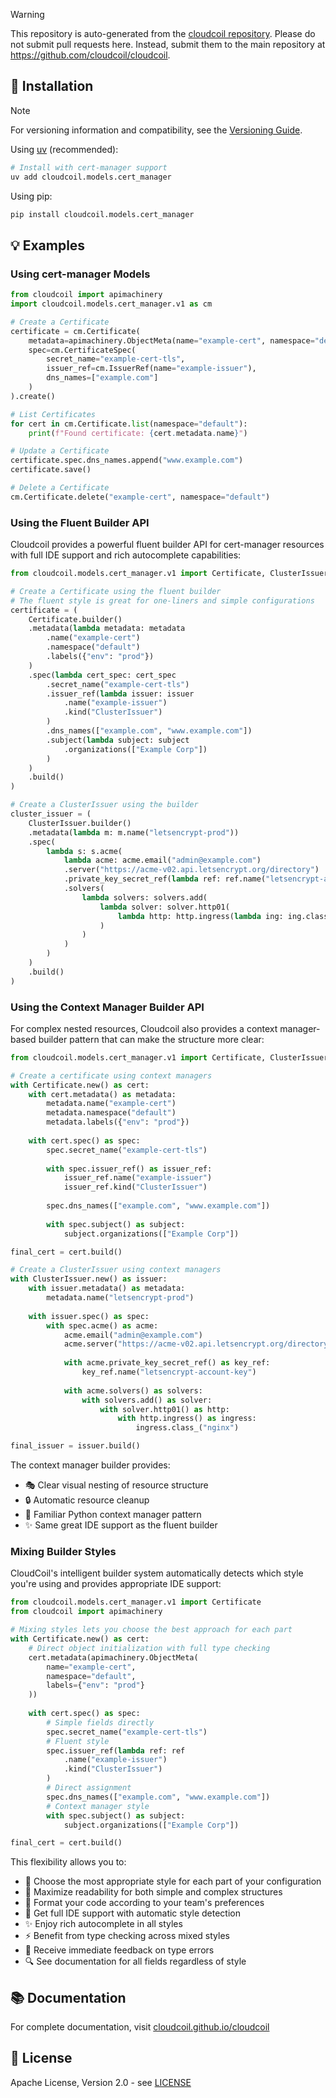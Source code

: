 > [!WARNING]  
> This repository is auto-generated from the [cloudcoil repository](https://github.com/cloudcoil/cloudcoil/tree/main/models/cert-manager). Please do not submit pull requests here. Instead, submit them to the main repository at https://github.com/cloudcoil/cloudcoil.

## 🔧 Installation

> [!NOTE]
> For versioning information and compatibility, see the [Versioning Guide](https://github.com/cloudcoil/cloudcoil/blob/main/VERSIONING.md).

Using [uv](https://github.com/astral-sh/uv) (recommended):

```bash
# Install with cert-manager support
uv add cloudcoil.models.cert_manager
```

Using pip:

```bash
pip install cloudcoil.models.cert_manager
```

## 💡 Examples

### Using cert-manager Models

```python
from cloudcoil import apimachinery
import cloudcoil.models.cert_manager.v1 as cm

# Create a Certificate
certificate = cm.Certificate(
    metadata=apimachinery.ObjectMeta(name="example-cert", namespace="default"),
    spec=cm.CertificateSpec(
        secret_name="example-cert-tls",
        issuer_ref=cm.IssuerRef(name="example-issuer"),
        dns_names=["example.com"]
    )
).create()

# List Certificates
for cert in cm.Certificate.list(namespace="default"):
    print(f"Found certificate: {cert.metadata.name}")

# Update a Certificate
certificate.spec.dns_names.append("www.example.com")
certificate.save()

# Delete a Certificate
cm.Certificate.delete("example-cert", namespace="default")
```

### Using the Fluent Builder API

Cloudcoil provides a powerful fluent builder API for cert-manager resources with full IDE support and rich autocomplete capabilities:

```python
from cloudcoil.models.cert_manager.v1 import Certificate, ClusterIssuer

# Create a Certificate using the fluent builder
# The fluent style is great for one-liners and simple configurations
certificate = (
    Certificate.builder()
    .metadata(lambda metadata: metadata
        .name("example-cert")
        .namespace("default")
        .labels({"env": "prod"})
    )
    .spec(lambda cert_spec: cert_spec
        .secret_name("example-cert-tls")
        .issuer_ref(lambda issuer: issuer
            .name("example-issuer")
            .kind("ClusterIssuer")
        )
        .dns_names(["example.com", "www.example.com"])
        .subject(lambda subject: subject
            .organizations(["Example Corp"])
        )
    )
    .build()
)

# Create a ClusterIssuer using the builder
cluster_issuer = (
    ClusterIssuer.builder()
    .metadata(lambda m: m.name("letsencrypt-prod"))
    .spec(
        lambda s: s.acme(
            lambda acme: acme.email("admin@example.com")
            .server("https://acme-v02.api.letsencrypt.org/directory")
            .private_key_secret_ref(lambda ref: ref.name("letsencrypt-account-key"))
            .solvers(
                lambda solvers: solvers.add(
                    lambda solver: solver.http01(
                        lambda http: http.ingress(lambda ing: ing.class_("nginx"))
                    )
                )
            )
        )
    )
    .build()
)
```

### Using the Context Manager Builder API

For complex nested resources, Cloudcoil also provides a context manager-based builder pattern that can make the structure more clear:

```python
from cloudcoil.models.cert_manager.v1 import Certificate, ClusterIssuer

# Create a certificate using context managers
with Certificate.new() as cert:
    with cert.metadata() as metadata:
        metadata.name("example-cert")
        metadata.namespace("default")
        metadata.labels({"env": "prod"})
    
    with cert.spec() as spec:
        spec.secret_name("example-cert-tls")
        
        with spec.issuer_ref() as issuer_ref:
            issuer_ref.name("example-issuer")
            issuer_ref.kind("ClusterIssuer")
        
        spec.dns_names(["example.com", "www.example.com"])
        
        with spec.subject() as subject:
            subject.organizations(["Example Corp"])

final_cert = cert.build()

# Create a ClusterIssuer using context managers
with ClusterIssuer.new() as issuer:
    with issuer.metadata() as metadata:
        metadata.name("letsencrypt-prod")
    
    with issuer.spec() as spec:
        with spec.acme() as acme:
            acme.email("admin@example.com")
            acme.server("https://acme-v02.api.letsencrypt.org/directory")
            
            with acme.private_key_secret_ref() as key_ref:
                key_ref.name("letsencrypt-account-key")
            
            with acme.solvers() as solvers:
                with solvers.add() as solver:
                    with solver.http01() as http:
                        with http.ingress() as ingress:
                            ingress.class_("nginx")

final_issuer = issuer.build()
```

The context manager builder provides:
- 🎭 Clear visual nesting of resource structure
- 🔒 Automatic resource cleanup
- 🎯 Familiar Python context manager pattern
- ✨ Same great IDE support as the fluent builder

### Mixing Builder Styles

CloudCoil's intelligent builder system automatically detects which style you're using and provides appropriate IDE support:

```python
from cloudcoil.models.cert_manager.v1 import Certificate
from cloudcoil import apimachinery

# Mixing styles lets you choose the best approach for each part
with Certificate.new() as cert:
    # Direct object initialization with full type checking
    cert.metadata(apimachinery.ObjectMeta(
        name="example-cert",
        namespace="default",
        labels={"env": "prod"}
    ))
    
    with cert.spec() as spec:
        # Simple fields directly
        spec.secret_name("example-cert-tls")
        # Fluent style
        spec.issuer_ref(lambda ref: ref
            .name("example-issuer")
            .kind("ClusterIssuer")
        )
        # Direct assignment
        spec.dns_names(["example.com", "www.example.com"])
        # Context manager style
        with spec.subject() as subject:
            subject.organizations(["Example Corp"])

final_cert = cert.build()
```

This flexibility allows you to:
- 🔀 Choose the most appropriate style for each part of your configuration
- 📖 Maximize readability for both simple and complex structures
- 🎨 Format your code according to your team's preferences
- 🧠 Get full IDE support with automatic style detection
- ✨ Enjoy rich autocomplete in all styles
- ⚡ Benefit from type checking across mixed styles
- 🎯 Receive immediate feedback on type errors
- 🔍 See documentation for all fields regardless of style

## 📚 Documentation

For complete documentation, visit [cloudcoil.github.io/cloudcoil](https://cloudcoil.github.io/cloudcoil)

## 📜 License

Apache License, Version 2.0 - see [LICENSE](LICENSE)
